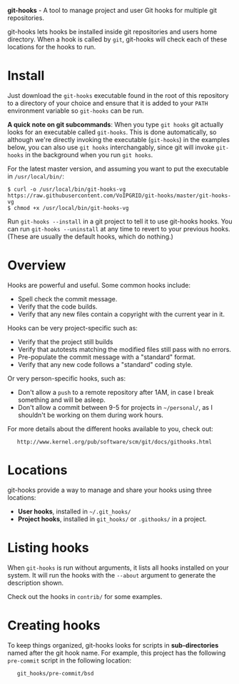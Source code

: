 **git-hooks** - A tool to manage project and user Git hooks for multiple git repositories.

git-hooks lets hooks be installed inside git repositories and users home directory.
When a hook is called by `git`, git-hooks will check each of these locations for the hooks to run.


Install
=======

Just download the `git-hooks` executable found in the root of this repository to a directory of your
choice and ensure that it is added to your `PATH` environment variable so `git-hooks` can be run.

**A quick note on git subcommands**: When you type `git hooks` git actually looks for an
executable called `git-hooks`. This is done automatically, so although we're directly invoking
the executable (`git-hooks`) in the examples below, you can also use `git hooks` interchangably, since
git will invoke `git-hooks` in the background when you run `git hooks`.

For the latest master version, and assuming you want to put the executable in `/usr/local/bin/`:
```
$ curl -o /usr/local/bin/git-hooks-vg https://raw.githubusercontent.com/VoIPGRID/git-hooks/master/git-hooks-vg
$ chmod +x /usr/local/bin/git-hooks-vg
```

Run `git-hooks --install` in a git project to tell it to use git-hooks hooks.  You can run
`git-hooks --uninstall` at any time to revert to your previous hooks.  (These are usually the
default hooks, which do nothing.)


Overview
========

Hooks are powerful and useful.  Some common hooks include:

- Spell check the commit message.
- Verify that the code builds.
- Verify that any new files contain a copyright with the current year in it.

Hooks can be very project-specific such as:

- Verify that the project still builds
- Verify that autotests matching the modified files still pass with no errors.
- Pre-populate the commit message with a "standard" format.
- Verify that any new code follows a "standard" coding style.

Or very person-specific hooks, such as:

- Don't allow a `push` to a remote repository after 1AM, in case I break something and will be asleep.
- Don't allow a commit between 9-5 for projects in `~/personal/`, as I shouldn't be working on them during work hours.

For more details about the different hooks available to you, check out:

	   http://www.kernel.org/pub/software/scm/git/docs/githooks.html



Locations
=========

git-hooks provide a way to manage and share your hooks using three locations:

 - **User hooks**, installed in `~/.git_hooks/`
 - **Project hooks**, installed in `git_hooks/` or `.githooks/` in a project.


Listing hooks
=============

When `git-hooks` is run without arguments, it lists all hooks installed on your system.  It will run the hooks with the `--about` argument to generate the description shown.

Check out the hooks in `contrib/` for some examples.


Creating hooks
==============

To keep things organized, git-hooks looks for scripts in **sub-directories** named after the git hook name.  For example, this project has the following `pre-commit` script in the following location:

	   git_hooks/pre-commit/bsd
